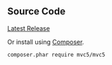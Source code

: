 ## Source Code
<p class="pt-2">
    <a class="btn btn-link btn-lg" href="https://github.com/mvc5/mvc5/releases/latest"><span class="fa fa-download"></span> Latest Release</a>
</p>
<p class="pt-2">Or install using <a href="https://getcomposer.org">Composer</a>.</p>
<pre><code>composer.phar require mvc5/mvc5</code></pre>
